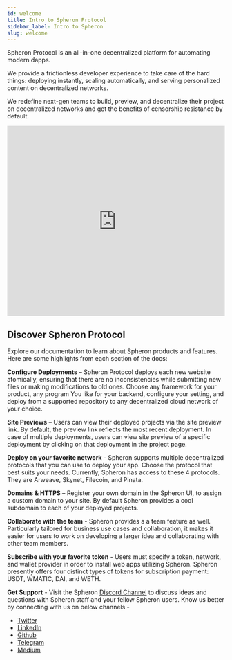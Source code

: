 ```yaml
---
id: welcome
title: Intro to Spheron Protocol
sidebar_label: Intro to Spheron
slug: welcome
---
```


Spheron Protocol is an all-in-one decentralized platform for automating modern dapps.

We provide a frictionless developer experience to take care of the hard things: deploying instantly, scaling automatically, and serving personalized content on decentralized networks.

We redefine next-gen teams to build, preview, and decentralize their project on decentralized networks and get the benefits of censorship resistance by default.

<iframe src="https://www.youtube.com/embed/GKrGFiaE2Oc" width="100%" height="440" frameborder="0" allow="autoplay; fullscreen; picture-in-picture" allowfullscreen></iframe>

## Discover Spheron Protocol

Explore our documentation to learn about Spheron products and features. Here are some highlights from each section of the docs:

**Configure Deployments** – Spheron Protocol deploys each new website atomically, ensuring that there are no inconsistencies while submitting new files or making modifications to old ones. Choose any framework for your product, any program You like for your backend, configure your setting, and deploy from a supported repository to any decentralized cloud network of your choice.

**Site Previews** – Users can view their deployed projects via the site preview link. By default, the preview link reflects the most recent deployment. In case of multiple deployments, users can view site preview of a specific deployment by clicking on that deployment in the project page.

**Deploy on your favorite network** - Spheron supports multiple decentralized protocols that you can use to deploy your app. Choose the protocol that best suits your needs. Currently, Spheron has access to these 4 protocols. They are Arweave, Skynet, Filecoin, and Pinata.

**Domains & HTTPS** – Register your own domain in the Spheron UI, to assign a custom domain to your site. By default Spheron provides a cool subdomain to each of your deployed projects.

**Collaborate with the team** - Spheron provides a a team feature as well. Particularly tailored for business use cases and collaboration, it makes it easier for users to work on developing a larger idea and collaborating with other team members.

**Subscribe with your favorite token** - Users must specify a token, network, and wallet provider in order to install web apps utilizing Spheron. Spheron presently offers four distinct types of tokens for subscription payment: USDT, WMATIC, DAI, and WETH.

**Get Support** - Visit the Spheron [Discord Channel](https://discord.com/invite/ahxuCtm) to discuss ideas and questions with Spheron staff and your fellow Spheron users.
Know us better by connecting with us on below channels -

- [Twitter](https://twitter.com/SpheronHQ)
- [LinkedIn](https://www.linkedin.com/company/spheron/)
- [Github](https://github.com/argoapp-live)
- [Telegram](https://t.me/argoofficial)
- [Medium](https://spheron.medium.com/)
